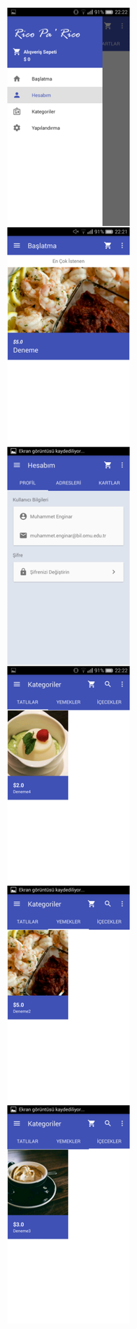 
<img src="https://github.com/merveylmz/ScreenShots/blob/master/Android/Screenshot_2017-02-03-22-22-18.png" width="280"> <img src="https://github.com/merveylmz/ScreenShots/blob/master/Android/Screenshot_2017-02-03-22-21-53.png" width="280"> <img src="https://github.com/merveylmz/ScreenShots/blob/master/Android/Screenshot_2017-02-03-22-22-05.png" width="280"> <img src="https://github.com/merveylmz/ScreenShots/blob/master/Android/Screenshot_2017-02-03-22-22-24.png" width="280"> <img src="https://github.com/merveylmz/ScreenShots/blob/master/Android/Screenshot_2017-02-03-22-22-27.png" width="280"> <img src="https://github.com/merveylmz/ScreenShots/blob/master/Android/Screenshot_2017-02-03-22-22-31.png" width="280"> 
